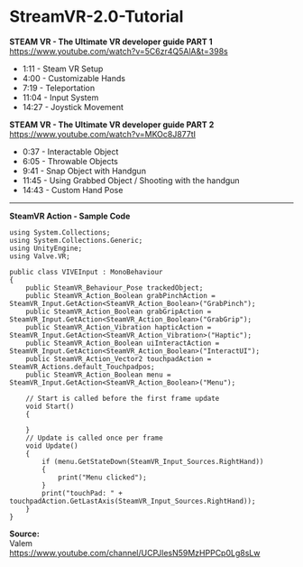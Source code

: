 # StreamVR-2.0-Tutorial  
**STEAM VR - The Ultimate VR developer guide PART 1**   
https://www.youtube.com/watch?v=5C6zr4Q5AlA&t=398s  
  
- 1:11 - Steam VR Setup 
- 4:00 - Customizable Hands 
- 7:19 - Teleportation  
- 11:04 - Input System  
- 14:27 - Joystick Movement 
  
**STEAM VR - The Ultimate VR developer guide PART 2**   
https://www.youtube.com/watch?v=MKOc8J877tI  
- 0:37 - Interactable Object  
- 6:05 - Throwable Objects  
- 9:41 - Snap Object with Handgun 
- 11:45 - Using Grabbed Object / Shooting with the handgun  
- 14:43 - Custom Hand Pose  
  
  

***

**SteamVR Action - Sample Code**  
```
using System.Collections;
using System.Collections.Generic;
using UnityEngine;
using Valve.VR;

public class VIVEInput : MonoBehaviour
{
    public SteamVR_Behaviour_Pose trackedObject;
    public SteamVR_Action_Boolean grabPinchAction = SteamVR_Input.GetAction<SteamVR_Action_Boolean>("GrabPinch");
    public SteamVR_Action_Boolean grabGripAction = SteamVR_Input.GetAction<SteamVR_Action_Boolean>("GrabGrip");
    public SteamVR_Action_Vibration hapticAction = SteamVR_Input.GetAction<SteamVR_Action_Vibration>("Haptic");
    public SteamVR_Action_Boolean uiInteractAction = SteamVR_Input.GetAction<SteamVR_Action_Boolean>("InteractUI");
    public SteamVR_Action_Vector2 touchpadAction = SteamVR_Actions.default_Touchpadpos;
    public SteamVR_Action_Boolean menu = SteamVR_Input.GetAction<SteamVR_Action_Boolean>("Menu");

    // Start is called before the first frame update
    void Start()
    {
        
    }
    // Update is called once per frame
    void Update()
    {
        if (menu.GetStateDown(SteamVR_Input_Sources.RightHand))
        {
            print("Menu clicked");
        }
        print("touchPad: " + touchpadAction.GetLastAxis(SteamVR_Input_Sources.RightHand));
    }
}
```


**Source:**  
Valem  
https://www.youtube.com/channel/UCPJlesN59MzHPPCp0Lg8sLw  
